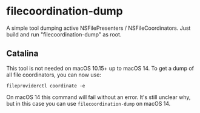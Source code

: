 # filecoordination-dump
A simple tool dumping active NSFilePresenters / NSFileCoordinators. Just build and run "filecoordination-dump" as root.

## Catalina
This tool is not needed on macOS 10.15+ up to macOS 14. To get a dump of all file coordinators, you can now use:

```
fileproviderctl coordinate -e
```

On macOS 14 this command will fail without an error. It's still unclear why, but in this case you can use `filecoordination-dump` on macOS 14.
